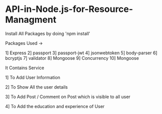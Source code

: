 # API-in-Node.js-for-Resource-Managment

Install All Packages by doing 'npm install'

Packages Used ->

1] Express
2] passport 
3] passport-jwt
4] jsonwebtoken
5] body-parser
6] bcryptjs
7] validator
8] Mongoose
9] Concurrency
10] Mongoose


It Contains Service

1] To Add User Information

2] To Show All the user details

3] To Add Post / Comment on Post which is visible to all user

4] To Add the education and experience of User 

